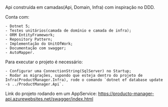 Api construída em camadas(Api, Domain, Infra) com inspiração no DDD. 


Conta com:

    - Dotnet 5;
    - Testes unitários(camada de domínio e camada de infra);
    - ORM EntityFramework;
    - Repository Pattern;
    - Implementação do UnitOfWork;
    - Documentação com swagger;
    - AutoMapper.


Para executar o projeto é necessário: 
    
    - Configurar uma ConnectionString(SqlServer) no Startup;
    - Rodar as migrações, supondo que esteja dentro do projeto de Infra(ProductManager.Infra), rode o comando `dotnet ef database update -s ../ProductManager.Api`.



Link do projeto rodando em um AppService: https://producto-manager-api.azurewebsites.net/swagger/index.html


